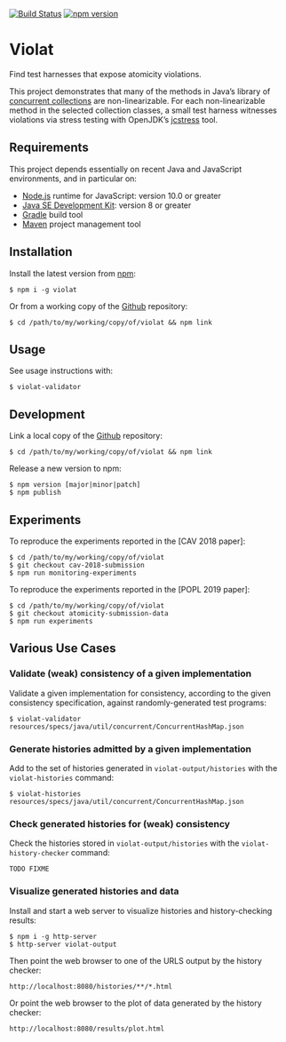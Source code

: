 [![Build Status](https://travis-ci.org/michael-emmi/violat.svg?branch=master)](https://travis-ci.org/michael-emmi/violat)
[![npm version](https://badge.fury.io/js/violat.svg)](https://badge.fury.io/js/violat)

# Violat
Find test harnesses that expose atomicity violations.

This project demonstrates that many of the methods in Java’s library of
[concurrent collections][] are non-linearizable. For each non-linearizable
method in the selected collection classes, a small test harness witnesses
violations via stress testing with OpenJDK’s [jcstress][] tool.

## Requirements

This project depends essentially on recent Java and JavaScript environments, and in particular on:

* [Node.js] runtime for JavaScript: version 10.0 or greater
* [Java SE Development Kit]: version 8 or greater
* [Gradle] build tool
* [Maven] project management tool

## Installation

Install the latest version from [npm]:

    $ npm i -g violat
    
Or from a working copy of the [Github] repository:

    $ cd /path/to/my/working/copy/of/violat && npm link

## Usage

See usage instructions with:

    $ violat-validator

## Development

Link a local copy of the [Github] repository:

    $ cd /path/to/my/working/copy/of/violat && npm link

Release a new version to npm:

    $ npm version [major|minor|patch]
    $ npm publish

## Experiments

To reproduce the experiments reported in the [CAV 2018 paper]:

    $ cd /path/to/my/working/copy/of/violat
    $ git checkout cav-2018-submission
    $ npm run monitoring-experiments

To reproduce the experiments reported in the [POPL 2019 paper]:

    $ cd /path/to/my/working/copy/of/violat
    $ git checkout atomicity-submission-data
    $ npm run experiments

## Various Use Cases

### Validate (weak) consistency of a given implementation

Validate a given implementation for consistency, according to the given consistency specification, against randomly-generated test programs:

    $ violat-validator resources/specs/java/util/concurrent/ConcurrentHashMap.json

### Generate histories admitted by a given implementation

Add to the set of histories generated in `violat-output/histories` with the `violat-histories` command:

    $ violat-histories resources/specs/java/util/concurrent/ConcurrentHashMap.json

    
### Check generated histories for (weak) consistency

Check the histories stored in `violat-output/histories` with the `violat-history-checker` command:

    TODO FIXME

### Visualize generated histories and data

Install and start a web server to visualize histories and history-checking results:

    $ npm i -g http-server
    $ http-server violat-output

Then point the web browser to one of the URLS output by the history checker:

    http://localhost:8080/histories/**/*.html

Or point the web browser to the plot of data generated by the history checker:

    http://localhost:8080/results/plot.html


[Node.js]: https://nodejs.org
[npm]: https://www.npmjs.com
[Github]: https://github.com/michael-emmi/violat
[concurrent collections]: https://docs.oracle.com/javase/8/docs/api/java/util/concurrent/package-summary.html
[Java SE Development Kit]: http://www.oracle.com/technetwork/java/javase
[Gradle]: http://gradle.org
[Maven]: https://maven.apache.org
[jcstress]: http://openjdk.java.net/projects/code-tools/jcstress/
